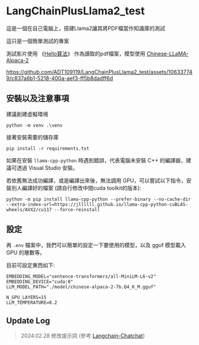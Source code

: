 # LangChainPlusLlama2_test

這是一個在自己電腦上，搭建Llama2讓其將PDF檔當作知識庫的測試

這只是一個簡單測試的專案

測試影片使用 《[Hello算法](https://github.com/krahets/hello-algo)》 作為讀取的pdf檔案，模型使用 [Chinese-LLaMA-Alpaca-2](https://github.com/ymcui/Chinese-LLaMA-Alpaca-2)



https://github.com/ADT109119/LangChainPlusLlama2_test/assets/106337749/c837a6b1-5218-400a-aef3-ff5b8dadff6d



## 安裝以及注意事項

建議創建虛擬環境

```
python -m venv .\venv
```

接著安裝需要的儲存庫

```
pip install -r requirements.txt
```

如果在安裝 `llama-cpp-python` 時遇到錯誤，代表電腦未安裝 C++ 的編譯器，建議可透過 Visual Studio 安裝。

若依舊無法成功編譯，或是編譯出來後，無法調用 GPU，可以嘗試以下指令，安裝別人編譯好的檔案 (請自行修改中間cuda toolkit的版本):
```
python -m pip install llama-cpp-python --prefer-binary --no-cache-dir --extra-index-url=https://jllllll.github.io/llama-cpp-python-cuBLAS-wheels/AVX2/cu117 --force-reinstall
```

## 設定

再 `.env` 檔案中，我們可以簡單的設定一下要使用的模型，以及 gguf 模型載入 GPU 的層數等。

目前可設定東西如下:
```shell
EMBEDDING_MODEL="sentence-transformers/all-MiniLM-L6-v2"
EMBEDDING_DEVICE="cuda:0"
LLM_MODEL_PATH="./model/chinese-alpaca-2-7b.Q4_K_M.gguf"

N_GPU_LAYERS=15
LLM_TEMPERATURE=0.2
```

## Update Log

> 2024.02.28 修改提示詞 (參考 [Langchain-Chatchat](https://github.com/chatchat-space/Langchain-Chatchat/blob/master/configs/prompt_config.py.example))
